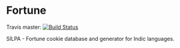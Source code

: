 Fortune
=======

Travis master: [![Build Status](https://travis-ci.org/SujithVadakkepat/Fortune.svg?branch=master)](https://travis-ci.org/SujithVadakkepat/Fortune)

SILPA - Fortune cookie database and generator for Indic languages.
